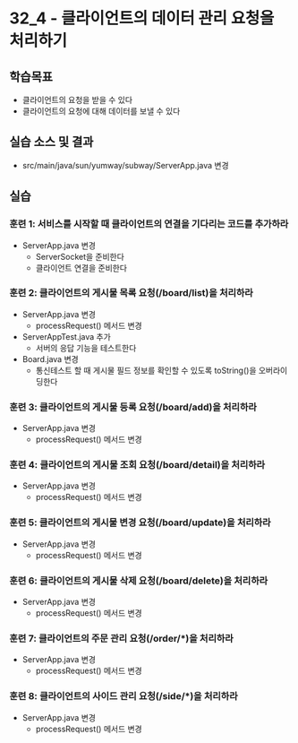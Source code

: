 # 32_4 - 클라이언트의 데이터 관리 요청을 처리하기

## 학습목표

- 클라이언트의 요청을 받을 수 있다
- 클라이언트의 요청에 대해 데이터를 보낼 수 있다

## 실습 소스 및 결과

- src/main/java/sun/yumway/subway/ServerApp.java 변경

## 실습  

### 훈련 1: 서비스를 시작할 때 클라이언트의 연결을 기다리는 코드를 추가하라

- ServerApp.java 변경
  - ServerSocket을 준비한다
  - 클라이언트 연결을 준비한다
  
### 훈련 2: 클라이언트의 게시물 목록 요청(/board/list)을 처리하라
- ServerApp.java 변경
  - processRequest() 메서드 변경
- ServerAppTest.java 추가
  - 서버의 응답 기능을 테스트한다
- Board.java 변경
  - 통신테스트 할 때 게시물 필드 정보를 확인할 수 있도록 toString()을 오버라이딩한다

### 훈련 3: 클라이언트의 게시물 등록 요청(/board/add)을 처리하라
- ServerApp.java 변경
  - processRequest() 메서드 변경
  
### 훈련 4: 클라이언트의 게시물 조회 요청(/board/detail)을 처리하라
- ServerApp.java 변경
  - processRequest() 메서드 변경

### 훈련 5: 클라이언트의 게시물 변경 요청(/board/update)을 처리하라
- ServerApp.java 변경
  - processRequest() 메서드 변경
  
### 훈련 6: 클라이언트의 게시물 삭제 요청(/board/delete)을 처리하라
- ServerApp.java 변경
  - processRequest() 메서드 변경

### 훈련 7: 클라이언트의 주문 관리 요청(/order/*)을 처리하라
- ServerApp.java 변경
  - processRequest() 메서드 변경
  
### 훈련 8: 클라이언트의 사이드 관리 요청(/side/*)을 처리하라
- ServerApp.java 변경
  - processRequest() 메서드 변경